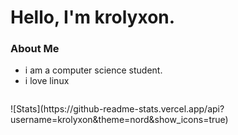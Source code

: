 # Hello, I'm krolyxon. 

### About Me
- i am a computer science student.
- i love linux

<p align="center"><img src="https://komarev.com/ghpvc/?username=krolyxon&style=flat-square&color=blue" alt=""></p>
![Stats](https://github-readme-stats.vercel.app/api?username=krolyxon&theme=nord&show_icons=true)


